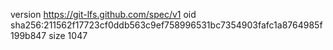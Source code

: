version https://git-lfs.github.com/spec/v1
oid sha256:211562f17723cf0ddb563c9ef758996531bc7354903fafc1a8764985f199b847
size 1047
